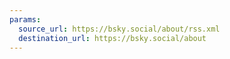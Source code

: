 ```yaml
---
params:
  source_url: https://bsky.social/about/rss.xml
  destination_url: https://bsky.social/about
---
```

